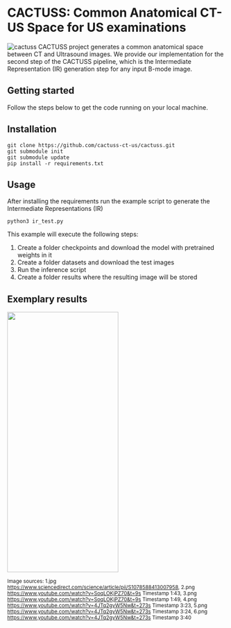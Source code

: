 # CACTUSS: Common Anatomical CT-US Space for US examinations
![cactuss](https://user-images.githubusercontent.com/105121035/167461418-bb33b22e-bc61-4e77-89cf-7b5948cae74c.png)
CACTUSS project generates a common anatomical space between CT and Ultrasound images. We provide our implementation for the second step of the CACTUSS pipeline, which is the Intermediate Representation (IR) generation step for any input B-mode image.

## Getting started

Follow the steps below to get the code running on your local machine.

## Installation

```
git clone https://github.com/cactuss-ct-us/cactuss.git
git submodule init
git submodule update
pip install -r requirements.txt
```

## Usage

After installing the requirements run the example script to generate the Intermediate Representations (IR)
```
python3 ir_test.py
```

This example will execute the following steps:
  
  1. Create a folder checkpoints and download the model with pretrained weights in it
  2. Create a folder datasets and download the test images
  3. Run the inference script
  4. Create a folder results where the resulting image will be stored
 
 
## Exemplary results
<img src="https://user-images.githubusercontent.com/105121035/167492818-c9f2ab0e-e16d-4e67-9bd2-7a665ef3bc99.png" width="256" height="600" />

<sub> Image sources: 1.jpg https://www.sciencedirect.com/science/article/pii/S1078588413007958, 2.png https://www.youtube.com/watch?v=SoqLOKjPZ70&t=9s Timestamp 1:43, 3.png https://www.youtube.com/watch?v=SoqLOKjPZ70&t=9s Timestamp 1:49, 4.png https://www.youtube.com/watch?v=4JTq2gyW5Nw&t=273s Timestamp 3:23, 5.png https://www.youtube.com/watch?v=4JTq2gyW5Nw&t=273s Timestamp 3:24, 6.png https://www.youtube.com/watch?v=4JTq2gyW5Nw&t=273s Timestamp 3:40 <sub>
